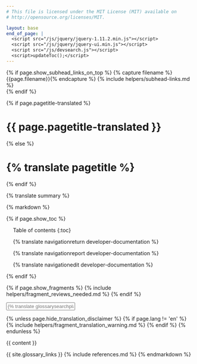 ```yaml
---
# This file is licensed under the MIT License (MIT) available on
# http://opensource.org/licenses/MIT.

layout: base
end_of_page: |
  <script src="/js/jquery/jquery-1.11.2.min.js"></script>
  <script src="/js/jquery/jquery-ui.min.js"></script>
  <script src="/js/devsearch.js"></script>
  <script>updateToc();</script>
---
```

<link rel="stylesheet" href="/css/jquery-ui.min.css">

{% if page.show_subhead_links_on_top %}
{% capture filename %}{{page.filename}}{% endcapture %}
{% include helpers/subhead-links.md %}
<br>
{% endif %}

{% if page.pagetitle-translated %}
<h1>{{ page.pagetitle-translated }}</h1>
{% else %}
<h1>{% translate pagetitle %}</h1>
{% endif %}
<p class="summary">{% translate summary %}</p>

{% markdown %}

{% if page.show_toc %}
<div markdown="1" id="toc" class="toc"><div markdown="1">

* Table of contents
{:toc}

<ul class="goback"><li><a href="/{{ page.lang }}/developer-documentation">{% translate navigationreturn developer-documentation %}</a></li></ul>
<ul class="reportissue"><li><a href="http://github.com/fabcoin-dot-org/fabcoins.info/issues/new" onmouseover="updateIssue(event);">{% translate navigationreport developer-documentation %}</a></li></ul>
<ul class="editsource"><li><a href="http://github.com/fabcoin-dot-org/fabcoins.info/tree/master/_includes" onmouseover="updateSource(event);">{% translate navigationedit developer-documentation %}</a></li></ul>

</div></div>
<div markdown="1" class="toccontent">
{% endif %}

{% if page.show_fragments %}
{% include helpers/fragment_reviews_needed.md %}
{% endif %}

<input id="glossary_term" class="glossary_term" placeholder="{% translate glossarysearchplaceholder developer-documentation %}">

{% unless page.hide_translation_disclaimer %}
{% if page.lang != 'en' %}
{% include helpers/fragment_translation_warning.md %}
{% endif %}
{% endunless %}

{{ content }}

{{ site.glossary_links }}
{% include references.md %}
{% endmarkdown %}
